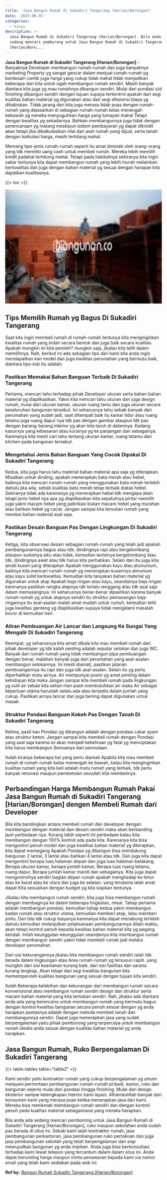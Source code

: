 ```yaml
---
title: 'Jasa Bangun Rumah di Sukadiri Tangerang [Harian/Borongan]'
date: '2025-08-01'
categories:
  - biaya
description: >-
  Jasa Bangun Rumah di Sukadiri Tangerang [Harian/Borongan]. Bila anda ada
  sedang mencari pemborong untuk Jasa Bangun Rumah di Sukadiri Tangerang
  [Harian/Boro...
---
```


**Jasa Bangun Rumah di Sukadiri Tangerang \[Harian/Borongan\]** – Banyaknya Developer membangun rumah-rumah dan juga banyaknya marketing Property yg sangat gencar dalam menjual rumah-rumah yg berdesain cantik juga harga yang cukup tidak mahal tidak menjadikan beberapa dari kita untuk ogah membangun rumah sendiri. Masih banyak diantara kita juga yg mau rumahnya dibangun sendiri. Mulai dari pondasi s/d finishing dibangun sendiri dengan tujuan supaya terkontrol apakah dari segi kualitas bahan material yg digunakan atau dari segi efesiensi biaya yg dihabiskan. Tidak jarang dari kita juga merasa tidak puas dengan rumah-rumah yang dipasarkan di sebagian rumah-rumah kelas menengah kebawah yg mereka menyuguhkan harga yang lumayan mahal Tetapi dengan kwalitas yg sekadarnya. Bahkan membangunnya juga tidak dengan perencanaan yg matang meskipun sistem pembayaran yg dapat dikredit akan tetapi jika dikalkulasikan nilai dari aset rumah yang dijual, serta tanah dengan kalkulasi harga, masih terbilang mahal.

Memang tipe-jenis rumah-rumah seperti itu amat diminati oleh orang-orang yang tdk memiliki uang cash untuk membeli rumah. Mereka lebih memilih kredit padahal terhitung mahal. Tetapi pada hakikatnya sekiranya kita ingin sabar tentunya kita dapat membangun rumah yang lebih murah melainkan berkwalitas dan juga dengan bahan material yg sesuai dengan harapan kita dapatkan kualitasnya.

{{< toc >}}

![Jasa Bangun Rumah di Sukadiri Tangerang [Harian/Borongan]](/images/borong-bangunan-02.png)

## Tips Memilih Rumah yg Bagus Di Sukadiri Tangerang

Saat kita ingin membeli rumah di rumah-rumah tentunya kita menginginkan kwalitas rumah yang indah secara bentuk dan juga baik secara kualitas. Apakah mungkin ini kita peroleh? mungkin saja, jikalau kita teliti dalam memilihnya. Nah, berikut ini ada sebagian tips dari kami bila anda ingin mendapatkan kan model dan juga kwalitas perumahan yang bermutu baik, diantara tips-kiat Itu adalah;

### Pastikan Memakai Bahan Banguan Terbaik Di Sukadiri Tangerang

Pertama, mencari tahu terhadap pihak Developer ukuran serta bahan bahan material yg diaplikasikan. Yakni kita mencari tahu ukuran dan juga design rumah, mulai dari ukuran kamar, ukuran ruang tamu dan juga ukuran secara keseluruhan bangunan tersebut. Ini seharusnya tahu sebab banyak dari perumahan yang sudah jadi, saat ditempati baik itu kamar tidur atau ruang tetamu juga ruang dapur nya tdk pas dengan gambar ataupun tdk pas dengan barang-barang interior yg akan kita taruh di dalamnya. Kadang kasurnya yang kebesaran atau kursinya yg ke panjangan dan sebagainya. Karenanya kita mesti cari tahu tentang ukuran kamar, ruang tetamu dan kitchen pada bangunan tersebut.

### Mengetahui Jenis Bahan Banguan Yang Cocok Dipakai Di Sukadiri Tangerang

Kedua, kita juga harus tahu material bahan material apa saja yg diterapkan. Misalkan untuk dinding, apakah menerapkan bata merah atau hebel, baiknya kita mencari rumah-rumah yang menggunakan bata merah terlebih dahulu jika ada, sebab kualitas bata merah tetap terbaik diatas hebel. Sekiranya tidak ada karenanya yg menerapkan hebel tdk mengapa akan tetapi jenis hebel nya apa yg diaplikasikan kita sepatutnya pintar memilih juga yakni macam hebel yang pabrikasi bukan macam hebel yang murahan atau bahkan hebel yg cacat. Jangan sampai kita temukan rumah yang memkai bahan material asal saja.

### Pastikan Desain Banguan Pas Dengan Lingkungan Di Sukadiri Tangerang

Ketiga, kita observasi desain sebagian rumah-rumah yang telah jadi apakah pembangunannya bagus atau tdk, dindingnya rapi atau bergelombang ataupun sudutnya siku atau tidak, kemudian lantainya bergelombang atau tdk, dindingnya awet atau tdk harus kita perhatikan. Selain dari itu juga kita amati kusen yang diterapkan Apakah menggunakan kayu atau alumunium, baiknya kita mencari rumah-rumah yg menerapkan kusennya almunium atau kayu solid berkwalitas. Kemudian kita tanyakan bahan material yg digunakan untuk atap Apakah baja ringan atau kayu, seandainya baja ringan karenanya pastikan rangka atapnya tdk terlalu renggang atau tdk asal saja dalam memasangnya. Ini seharusnya benar-benar dipastikan karena banyak rumah-rumah yg untuk atapnya sendiri itu struktur pemasangan baja ringannya itu asal-asalan malah amat mudah untuk runtuh, kemudian teliti juga kwalitas genteng yg diaplikasikan supaya tidak mengalami masalah bocor di kemudian hari.

### Aliran Pembuangan Air Lancar dan Langsung Ke Sungai Yang Mengalir Di Sukadiri Tangerang

Keempat, yg seharusnya kita amati dikala kita mau membeli rumah dari pihak developer yg tdk kalah penting adalah seputar selokan dan juga WC. Banyak dari rumah-rumah yang tidak membangun pipa pembuangan dengan benar, malahan banyak juga dari perumahan yang asal-asalan membangun selokannya. Ini mesti diamati, pastikan jalanan pembuangannya itu rapi dan juga tdk asal-asalan. Selain itu yg perlu diperhatikan mutu airnya. Air mempunyai posisi yg amat penting dalam kehidupan kita maka Jangan sampai kita membeli rumah pada lingkungan yg sulit air sebab kita sehari-hari pasti membutuhkan air maka Air sebagai keperluan utama haruslah selalu ada atau tersedia dalam jumlah yang cukup. Pastikan airnya lancar dan juga bening dapat digunakan untuk masak.

### Struktur Pondasi Banguan Kokoh Pas Dengan Tanah Di Sukadiri Tangerang

Kelima, pasti kan Pondasi yg dibangun adalah dengan pondasi cakar ayam atau struktur beton. Jangan sampai kita membeli rumah dengan Pondasi yang asal saja karena ini akan menjadi kekeliruan yg fatal yg menciptakan kita harus membangun Semuanya dari permulaan.

Itulah kiranya beberapa hal yang perlu diamati Apabila kita mau membeli rumah di rumah-rumah kelas menengah ke bawah, kalau kita menginginkan kualitas rumah yang kita beli adalah mutu rumah yang terbaik, tdk perlu banyak renovasi maupun pembetulan sesudah kita membelinya.

## Perbandingan Harga Membangun Rumah Pakai Jasa Bangun Rumah di Sukadiri Tangerang \[Harian/Borongan\] dengen Membeli Rumah dari Developer

Bila kita bandingkan antara membeli rumah dari developer dengan membangun dengan material dan desain sendiri maka akan berbanding jauh perbedaan nya. Kurang lebih seperti ini perbedaan kalau kita membangun dengan 100% kontrol ada pada kita. Karenanya kita bisa mengontrol penuh model dan juga kwalitas bahan material yg diterapkan, kita dapat memegang Apakah Pondasi yg dibangun bisa mendukung bangunan 2 lantai, 3 lantai atau bahkan 4 lantai atau tdk. Dan juga kita dapat mengontrol berapa luas halaman depan dan juga luas halaman belakang. Berapa ukuran kamar, berapa jumlah kamar, Berapa luas ruang tetamu, ruang dapur, Berapa jumlah kamar mandi dan sebagainya. Kita juga dapat mengontrolnya sendiri bagian depan rumah apakah menghadap ke timur atau ke barat atau ke utara dan juga ke selatan. yang terutama ialah amat dapat Kita sesuaikan dengan budget yg kita siapkan tentunya.

Jikalau kita membangun rumah sendiri, kita juga bisa membangun rumah dengan membaginya ke dalam beberapa tingkatan, misal. Tahap pertama adalah membangun pondasi, kemudian tahap kedua yakni membangun badan rumah atau struktur utama, kemudian memberi atap, lalau memberi pintu. Dan bila tdk cukup biayanya karenanya kita dapat menabung terlebih dahulu kemudian melanjutkan pelaksanaan pembangunannya dilain waktu, akan tetapi kontrol penuh kepada kwalitas bahan material kita yg pegang kendali. Inilah keunggulan-keunggulan seandainya kita membangun rumah dengan membangun sendiri yakni tidak membeli rumah jadi melalui developer perumahan.

Dari sisi kekurangannya jikalau kita membangun rumah sendiri ialah tdk berada dalam lingkungan atau Area rumah-rumah yg tersusun rapih. yang mungkin dari sisi keamanan kurang baik, dari sisi fasilitas dan sarana kurang lengkap, Akan tetapi dari segi kwalitas bangunan kita mememperoleh kualitas bangunan yang sesuai dengan tujuan kita sendiri.

Itulah Beberapa kelebihan dan kekurangan dari membangun rumah secara konvensional atau membangun rumah sendiri design dan struktur serta macam bahan material yang kita tentukan sendiri. Nah, jikalau ada diantara anda ada yang berencana untuk membangun rumah yang bermutu bagus dengan kontrol kwalitas bangunan secara penuh sesuai dengan yg anda harapkan pantasnya adalah dengan metode membeli tanah dan membangunnya sendiri. Dapat juga menerapkan jasa yang sudah berpengalaman yaitu pihak pemborong yang terpercaya untuk membangun rumah idealis anda sesuai dengan kualitas bahan material yg anda harapkan.

## Jasa Bangun Rumah, Ruko Berpengalaman Di Sukadiri Tangerang

{{< table-tables table="table2" >}}

Kami sendiri yaitu kontraktor rumah yang cukup berpengalaman yg umum melayani permintaan pembangunan rumah-rumah pribadi, kantor, ruko dan bangunan sejenis mulai dari pondasi hingga finishing. Mulai dari design eksterior sampai kelengkapan interior kami layani. Alhamdulillah banyak dari konsumen kami yang merasa puas ketika menerapkan jasa dari kami. Mereka bisa menikmati membangun rumah sendiri dan dengan kontrol penuh pada kualitas material sebagaimana yang mereka harapkan.

Bila anda ada sedang mencari pemborong untuk Jasa Bangun Rumah di Sukadiri Tangerang \[Harian/Borongan\], ruko maupun sekolahan anda sudah pas berada di situs ini. Sebab kami ialah kontraktor rumah, jasa pembangunan perkantoran, jasa pembangunan ruko pertokoan dan juga jasa pembangunan sekolah yang telah berpengalaman dan siap mewujudkan bangunan yg anda impikan. Anda juga bisa berkonsultasi terhadap kami lewat telepon yang tercantum dalam dalam situs ini. Anda dapat berunding harga maupun minta penawaran kepada kami via nomor email yang telah kami sediakan pada web ini.

**Ref by:** [Bangun Rumah Sukadiri Tangerang [Harian/Borongan]](https://id.wikipedia.org/wiki/Bangun)
